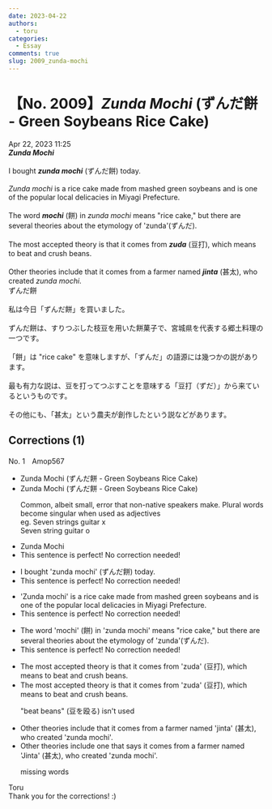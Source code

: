 ```yaml
---
date: 2023-04-22
authors:
  - toru
categories:
  - Essay
comments: true
slug: 2009_zunda-mochi
---
```


# 【No. 2009】<strong><em>Zunda Mochi</strong></em> (ずんだ餅 - Green Soybeans  Rice Cake)
<div class="date">Apr 22, 2023 11:25</div>
<div id="post"><div id="body_show_ori">
<strong><em>Zunda Mochi</strong></em><br/><br/>I bought <strong><em>zunda mochi</em></strong> (ずんだ餅) today.<br/><br/><em>Zunda mochi</em> is a rice cake made from mashed green soybeans and is one of the popular local delicacies in Miyagi Prefecture.<br/><br/>The word <strong><em>mochi</em></strong> (餅) in <em>zunda mochi</em> means "rice cake," but there are several theories about the etymology of 'zunda'(ずんだ).<br/><br/>The most accepted theory is that it comes from <strong><em>zuda</em></strong> (豆打), which means to beat and crush beans.<br/><br/>Other theories include that it comes from a farmer named <strong><em>jinta</em></strong> (甚太), who created <em>zunda mochi</em>.
</div></div>

<!-- more -->

<div id="post_ja"><div id="body_show_mo">
ずんだ餅<br/><br/>私は今日「ずんだ餅」を買いました。<br/><br/>ずんだ餅は、すりつぶした枝豆を用いた餅菓子で、宮城県を代表する郷土料理の一つです。<br/><br/>「餅」は "rice cake" を意味しますが、「ずんだ」の語源には幾つかの説があります。<br/><br/>最も有力な説は、豆を打ってつぶすことを意味する「豆打（ずだ）」から来ているというものです。<br/><br/>その他にも、「甚太」という農夫が創作したという説などがあります。
</div></div>

## Corrections (1)
<div id="block"><div class="first_name"> No. 1　<span class="just_name">Amop567</span></div><div id="block2">
<ul class="correction_field">
<li class="incorrect">Zunda Mochi (ずんだ餅 - Green Soybeans  Rice Cake)</li>
<li class="corrected correct">
Zunda Mochi (ずんだ餅 - Green Soybean<span class="sline"><span class="f_red">s</span></span> Rice Cake)
<p class="correction_comment">Common, albeit small, error that non-native speakers make. Plural words become singular when used as adjectives<br/>eg. Seven strings guitar x<br/>Seven string guitar o</p>
</li>
</ul>
<ul class="correction_field">
<li class="incorrect">Zunda Mochi</li>
<li class="corrected perfect">This sentence is perfect! No correction needed!</li>
</ul>
<ul class="correction_field">
<li class="incorrect">I bought 'zunda mochi' (ずんだ餅) today.</li>
<li class="corrected perfect">This sentence is perfect! No correction needed!</li>
</ul>
<ul class="correction_field">
<li class="incorrect">'Zunda mochi' is a rice cake made from mashed green soybeans and is one of the popular local delicacies in Miyagi Prefecture.</li>
<li class="corrected perfect">This sentence is perfect! No correction needed!</li>
</ul>
<ul class="correction_field">
<li class="incorrect">The word 'mochi' (餅) in 'zunda mochi' means "rice cake," but there are several theories about the etymology of 'zunda'(ずんだ).</li>
<li class="corrected perfect">This sentence is perfect! No correction needed!</li>
</ul>
<ul class="correction_field">
<li class="incorrect">The most accepted theory is that it comes from 'zuda' (豆打), which means to beat and crush beans.</li>
<li class="corrected correct">
The most accepted theory is that it comes from 'zuda' (豆打), which means to <span class="sline"><span class="f_red">beat and</span></span> crush beans.
<p class="correction_comment">"beat beans" (豆を殴る) isn't used</p>
</li>
</ul>
<ul class="correction_field">
<li class="incorrect">Other theories include that it comes from a farmer named 'jinta' (甚太), who created 'zunda mochi'.</li>
<li class="corrected correct">
Other theories include <span class="f_blue">one that says</span> it comes from a farmer named '<span class="f_blue">J</span>inta' (甚太), who created 'zunda mochi'.
<p class="correction_comment">missing words</p>
</li>
</ul>
</div><div class="name"><span class="just_name">Toru</span><br>
Thank you for the corrections! :)
</div>
</div>
